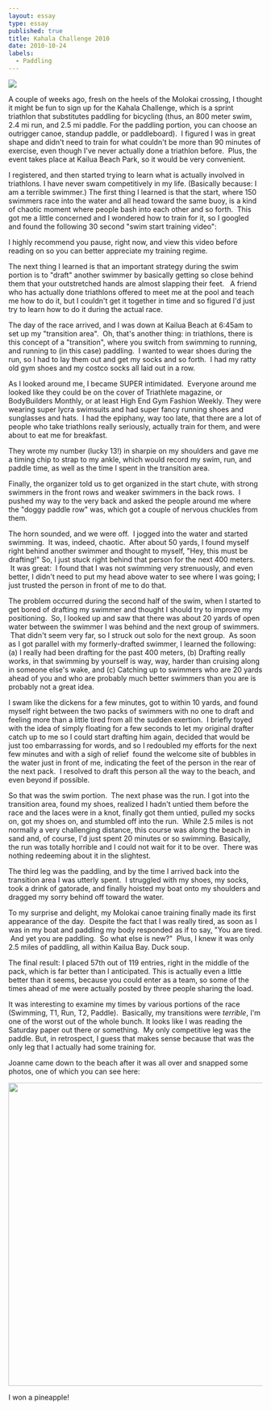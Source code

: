 ```yaml
---
layout: essay
type: essay
published: true
title: Kahala Challenge 2010
date: 2010-10-24
labels:
  - Paddling
---
```

<img class="ui image" src="{{ site.baseurl }}/images/kahala-challenge.jpg">

A couple of weeks ago, fresh on the heels of the Molokai crossing, I thought it might be fun to sign up for the Kahala Challenge, which is a sprint triathlon that substitutes paddling for bicycling (thus, an 800 meter swim, 2.4 mi run, and 2.5 mi paddle. For the paddling portion, you can choose an outrigger canoe, standup paddle, or paddleboard).  I figured I was in great shape and didn't need to train for what couldn't be more than 90 minutes of exercise, even though I've never actually done a triathlon before.  Plus, the event takes place at Kailua Beach Park, so it would be very convenient.


I registered, and then started trying to learn what is actually involved in triathlons. I have never swam competitively in my life. (Basically because: I am a terrible swimmer.) The first thing I learned is that the start, where 150 swimmers race into the water and all head toward the same buoy, is a kind of chaotic moment where people bash into each other and so forth.  This got me a little concerned and I wondered how to train for it, so I googled and found the following 30 second "swim start training video":

<div class="ui embed" data-source="youtube" data-id="r3S0wu4Zbfk" >
</div>


I highly recommend you pause, right now, and view this video before reading on so you can better appreciate my training regime.

The next thing I learned is that an important strategy during the swim portion is to "draft" another swimmer by basically getting so close behind them that your outstretched hands are almost slapping their feet.   A friend who has actually done triathlons offered to meet me at the pool and teach me how to do it, but I couldn't get it together in time and so figured I'd just try to learn how to do it during the actual race.

The day of the race arrived, and I was down at Kailua Beach at 6:45am to set up my "transition area".  Oh, that's another thing: in triathlons, there is this concept of a "transition", where you switch from swimming to running, and running to (in this case) paddling.  I wanted to wear shoes during the run, so I had to lay them out and get my socks and so forth.  I had my ratty old gym shoes and my costco socks all laid out in a row.

As I looked around me, I became SUPER intimidated.  Everyone around me looked like they could be on the cover of Triathlete magazine, or BodyBuilders Monthly, or at least High End Gym Fashion Weekly. They were wearing super lycra swimsuits and had super fancy running shoes and sunglasses and hats.  I had the epiphany, way too late, that there are a lot of people who take triathlons really seriously, actually train for them, and were about to eat me for breakfast.

They wrote my number (lucky 13!) in sharpie on my shoulders and gave me a timing chip to strap to my ankle, which would record my swim, run, and paddle time, as well as the time I spent in the transition area.

Finally, the organizer told us to get organized in the start chute, with strong swimmers in the front rows and weaker swimmers in the back rows.  I pushed my way to the very back and asked the people around me where the "doggy paddle row" was, which got a couple of nervous chuckles from them.

The horn sounded, and we were off.  I jogged into the water and started swimming.  It was, indeed, chaotic.  After about 50 yards, I found myself right behind another swimmer and thought to myself, "Hey, this must be drafting!" So, I just stuck right behind that person for the next 400 meters.  It was great:  I found that I was not swimming very strenuously, and even better, I didn't need to put my head above water to see where I was going; I just trusted the person in front of me to do that.

The problem occurred during the second half of the swim, when I started to get bored of drafting my swimmer and thought I should try to improve my positioning.  So, I looked up and saw that there was about 20 yards of open water between the swimmer I was behind and the next group of swimmers.  That didn't seem very far, so I struck out solo for the next group.  As soon as I got parallel with my formerly-drafted swimmer, I learned the following: (a) I really had been drafting for the past 400 meters, (b) Drafting really works, in that swimming by yourself is way, way, harder than cruising along in someone else's wake, and (c) Catching up to swimmers who are 20 yards ahead of you and who are probably much better swimmers than you are is probably not a great idea.

I swam like the dickens for a few minutes, got to within 10 yards, and found myself right between the two packs of swimmers with no one to draft and feeling more than a little tired from all the sudden exertion.  I briefly toyed with the idea of simply floating for a few seconds to let my original drafter catch up to me so I could start drafting him again, decided that would be just too embarrassing for words, and so I redoubled my efforts for the next few minutes and with a sigh of relief  found the welcome site of bubbles in the water just in front of me, indicating the feet of the person in the rear of the next pack.  I resolved to draft this person all the way to the beach, and even beyond if possible.

So that was the swim portion.  The next phase was the run. I got into the transition area, found my shoes, realized I hadn't untied them before the race and the laces were in a knot, finally got them untied, pulled my socks on, got my shoes on, and stumbled off into the run.  While 2.5 miles is not normally a very challenging distance, this course was along the beach in sand and, of course, I'd just spent 20 minutes or so swimming. Basically, the run was totally horrible and I could not wait for it to be over.  There was nothing redeeming about it in the slightest.

The third leg was the paddling, and by the time I arrived back into the transition area I was utterly spent.  I struggled with my shoes, my socks, took a drink of gatorade, and finally hoisted my boat onto my shoulders and dragged my sorry behind off toward the water.

To my surprise and delight, my Molokai canoe training finally made its first appearance of the day.  Despite the fact that I was really tired, as soon as I was in my boat and paddling my body responded as if to say, "You are tired.  And yet you are paddling.  So what else is new?"  Plus, I knew it was only 2.5 miles of paddling, all within Kailua Bay. Duck soup.

The final result: I placed 57th out of 119 entries, right in the middle of the pack, which is far better than I anticipated. This is actually even a little better than it seems, because you could enter as a team, so some of the times ahead of me were actually posted by three people sharing the load.

It was interesting to examine my times by various portions of the race (Swimming, T1, Run, T2, Paddle).  Basically, my transitions were *terrible*, I'm one of the worst out of the whole bunch. It looks like I was reading the Saturday paper out there or something.  My only competitive leg was the paddle. But, in retrospect, I guess that makes sense because that was the only leg that I actually had some training for.

Joanne came down to the beach after it was all over and snapped some photos, one of which you can see here:

<img width="600px" class="ui image" src="{{ site.baseurl }}/images/kahala-challenge-2.jpg">

I won a pineapple!